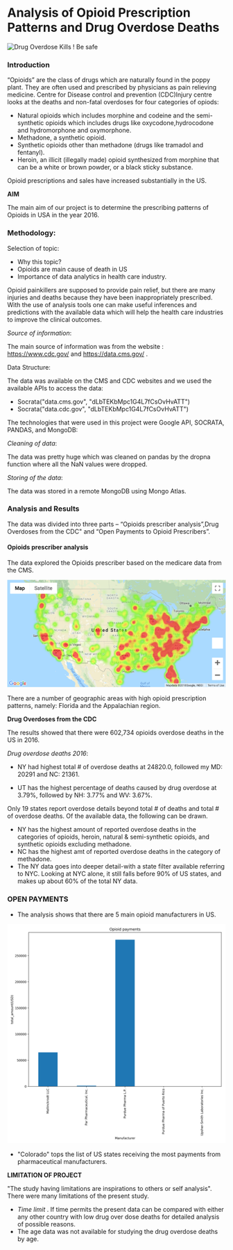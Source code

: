 # Analysis of Opioid Prescription Patterns and Drug Overdose Deaths

![Drug Overdose Kills ! Be safe ](https://i1.wp.com/thenypost.files.wordpress.com/2017/05/170522-drug-overdoses-feature.jpg?quality=90&strip=all&ssl=1)

### Introduction

“Opioids” are the class of drugs which are naturally found in the poppy plant. They are often used and prescribed by physicians as pain relieving medicine. Centre for Disease control and prevention (CDC)Injury centre looks at the deaths and non-fatal overdoses for four categories of opiods:

* Natural opioids which includes morphine and codeine and the semi-synthetic opioids which includes drugs like oxycodone,hydrocodone and hydromorphone and oxymorphone.
* Methadone, a synthetic opioid.
* Synthetic opioids other than methadone (drugs like tramadol and fentanyl).
* Heroin, an illicit (illegally made) opioid synthesized from morphine that can be a white or brown powder, or a black sticky substance.

Opioid prescriptions and sales have increased substantially in the US.

**AIM**

The main aim of our project is to determine the prescribing patterns of Opioids in USA in the year 2016.

### Methodology:

Selection of topic:

* Why this topic?
* Opioids are main cause of death in US
* Importance of data analytics in health care industry.

Opioid painkillers are supposed to provide pain relief, but there are many injuries and deaths because they have been inappropriately prescribed. With the use of analysis tools one can make useful inferences and predictions with the available data which will help the health care industries to improve the clinical outcomes.

*Source of information*:

The main source of information was from the website : https://www.cdc.gov/ and 
https://data.cms.gov/ .

Data Structure:

The data was available on the CMS and CDC websites and we used the available APIs to access the data:

* Socrata("data.cms.gov", "dLbTEKbMpc1G4L7fCsOvHvATT")
* Socrata("data.cdc.gov", "dLbTEKbMpc1G4L7fCsOvHvATT")

The technologies that were used in this project were Google API, SOCRATA, PANDAS, and MongoDB:

*Cleaning of data*:

The data was pretty huge which was cleaned on pandas by the dropna function where all the NaN values were dropped.

*Storing of the data*:

The data was stored in a remote MongoDB using Mongo Atlas.


### Analysis and Results

The data was divided into three parts – 
“Opioids prescriber analysis”,Drug Overdoses from the CDC" and “Open Payments to Opioid Prescribers”.

#### Opioids prescriber analysis 

The data explored the Opioids prescriber based on the medicare data from the CMS. 

![Heat Map of Opioid Prescriptions](finian/Images/opioid_prescription_heat_map.png)

There are a number of geographic areas with high opioid prescription patterns, namely: Florida and the Appalachian region.

**Drug Overdoses from the CDC**

The results showed that there were 602,734 opioids overdose deaths in the US in 2016.

*Drug overdose deaths 2016*:

* NY had highest total # of overdose deaths at
24820.0, followed my MD: 20291 and NC: 21361.

* UT has the highest percentage of deaths caused by drug overdose at 3.79%, followed by NH: 3.77% and WV: 3.67%.

Only 19 states report overdose details beyond total # of deaths and total # of overdose deaths. Of the available data, the following can be drawn.
* NY has the highest amount of reported overdose deaths in the categories of opioids, heroin, natural & semi-synthetic opioids, and synthetic opioids excluding methadone.
* NC has the highest amt of reported overdose deaths in the category of methadone.
* The NY data goes into deeper detail-with a state filter available referring to NYC. Looking at NYC alone, it still falls before 90% of US states, and makes up  about 60% of the total NY data.

### OPEN PAYMENTS

* The analysis shows that there are 5 main opioid manufacturers in US.

 ![Opioid Manufacturer](Preeti/opioid_payments_by_manufacturer.png)


* "Colorado" tops the list of US states receiving the most payments from pharmaceutical manufacturers.

**LIMITATION OF PROJECT**

"The study having limitations are inspirations to others or self analysis".
There were many limitations of the present study.

* *Time limit* . If time permits the present data can be compared with either any other country with low drug over dose deaths for detailed analysis of possible reasons.
* The age data was not available for studying the drug overdose deaths by age.
